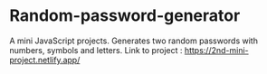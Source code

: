 # Random-password-generator
 A mini JavaScript projects. Generates two random passwords with numbers, symbols and letters. 
Link to project : https://2nd-mini-project.netlify.app/
